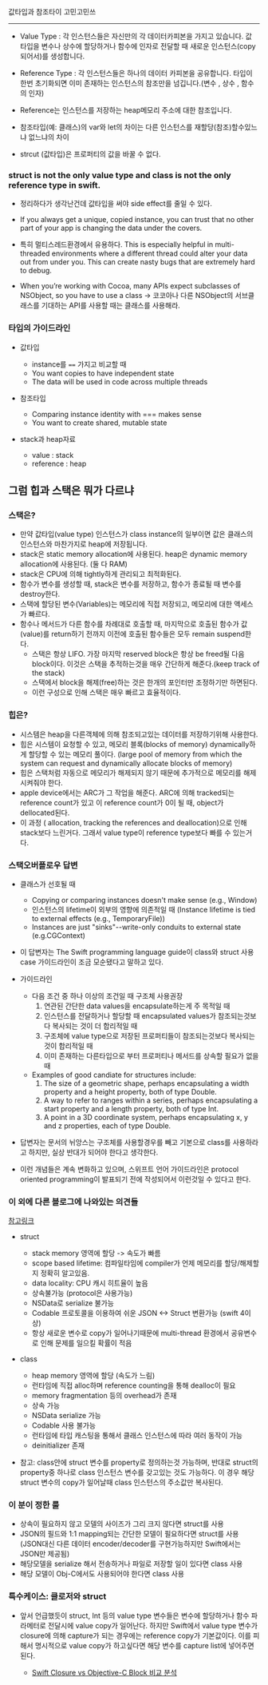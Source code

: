 값타입과 참조타이 고민고민쓰

----------

* Value Type : 각 인스턴스들은 자신만의 각 데이터카피본을 가지고 있습니다. 값 타입을 변수나 상수에 할당하거나 함수에 인자로 전달할 때 새로운 인스턴스(copy되어서)를 생성합니다.

* Reference Type : 각 인스턴스들은 하나의 데이터 카피본을 공유합니다. 타입이 한번 초기화되면 이미 존재하는 인스턴스의 참조만을 넘깁니다.(변수 , 상수 , 함수의 인자)

* Reference는 인스턴스를 저장하는 heap메모리 주소에 대한 참조입니다.

* 참조타입(예: 클래스)의 var와 let의 차이는 다른 인스턴스를 재할당(참조)할수있느냐 없느냐의 차이
* strcut (값타입)은 프로퍼티의 값을 바꿀 수 없다.


### struct is not the only value type and class is not the only reference type in swift.

* 정리하다가 생각난건데 값타입을 써야 side effect를 줄일 수 있다.
* If you always get a unique, copied instance, you can trust that no other part of your app is changing the data under the covers. 

* 특히 멀티스레드환경에서 유용하다. This is especially helpful in multi-threaded environments where a different thread could alter your data out from under you. This can create nasty bugs that are extremely hard to debug.

* When you’re working with Cocoa, many APIs expect subclasses of NSObject, so you have to use a class -> 코코아나 다른 NSObject의 서브클래스를 기대하는 API를 사용할 때는 클래스를 사용해라.

### 타입의 가이드라인

* 값타입
  - instance를 `==` 가지고 비교할 때
  - You want copies to have independent state
  - The data will be used in code across multiple threads
* 참조타입
  - Comparing instance identity with === makes sense
  - You want to create shared, mutable state

* stack과 heap자료
  - value : stack
  - reference : heap

## 그럼 힙과 스택은 뭐가 다르냐

### 스택은?

- 만약 값타입(value type) 인스턴스가 class instance의 일부이면 값은 클래스의 인스턴스와 마찬가지로 heap에 저장됩니다.
- stack은 static memory allocation에 사용된다. heap은 dynamic memory allocation에 사용된다. (둘 다 RAM)
- stack은 CPU에 의해 tightly하게 관리되고 최적화된다.
- 함수가 변수를 생성할 때, stack은 변수를 저장하고, 함수가 종료될 때 변수를 destroy한다.
- 스택에 할당된 변수(Variables)는 메모리에 직접 저장되고, 메모리에 대한 액세스가 빠르다. 
- 함수나 메서드가 다른 함수를 차례대로 호출할 때, 마지막으로 호출된 함수가 값(value)를 return하기 전까지 이전에 호출된 함수들은 모두 remain suspend한다.
  - 스택은 항상 LIFO. 가장 마지막 reserved block은 항상 be freed될 다음 block이다. 이것은 스택을 추적하는것을 매우 간단하게 해준다.(keep track of the stack)
  - 스택에서 block을 해제(free)하는 것은 한개의 포인터만 조정하기만 하면된다.
  - 이런 구성으로 인해 스택은 매우 빠르고 효율적이다.

### 힙은?

- 시스템은 heap을 다른객체에 의해 참조되고있는 데이터를 저장하기위해 사용한다.
- 힙은 시스템이 요청할 수 있고, 메모리 블록(blocks of memory) dynamically하게 할당할 수 있는 메모리 풀이다. (large pool of memory from which the system can request and dynamically allocate blocks of memory)
- 힙은 스택처럼 자동으로 메모리가 해제되지 않기 때문에 추가적으로 메모리를 해제시켜줘야 한다.
- apple device에서는 ARC가 그 작업을 해준다. ARC에 의해 tracked되는 reference count가 있고 이 reference count가 0이 될 때, object가 dellocated된다.
- 이 과정 ( allocation, tracking the references and deallocation)으로 인해 stack보다 느린거다. 그래서 value type이 reference type보다 빠를 수 있는거다.

### 스택오버플로우 답변

- 클래스가 선호될 때
  - Copying or comparing instances doesn't make sense (e.g., Window)
  - 인스턴스의 lifetime이 외부의 영향에 의존적일 때 (Instance lifetime is tied to external effects (e.g., TemporaryFile))
  - Instances are just "sinks"--write-only conduits to external state (e.g.CGContext)
- 이 답변자는 The Swift programming language guide이 class와 struct 사용 case 가이드라인이 조금 모순됐다고 말하고 있다.
- 가이드라인
  - 다음 조건 중 하나 이상의 조건일 때 구조체 사용권장
    1. 연관된 간단한 data values을 encapsulate하는게 주 목적일 때
    2. 인스턴스를 전달하거나 할당할 때 encapsulated values가 참조되는것보다 복사되는 것이 더 합리적일 때
    3. 구조체에 value type으로 저장된 프로퍼티들이 참조되는것보다 복사되는것이 합리적일 때
    4. 이미 존재하는 다른타입으로 부터 프로퍼티나 메서드를 상속할 필요가 없을 때
  - Examples of good candiate for structures include:
    1. The size of a geometric shape, perhaps encapsulating a width property and a height property, both of type Double.
    2. A way to refer to ranges within a series, perhaps encapsulating a start property and a length property, both of type Int.
    3. A point in a 3D coordinate system, perhaps encapsulating x, y and z properties, each of type Double.

- 답변자는 문서의 뉘앙스는 구조체를 사용할경우를 빼고 기본으로 class를 사용하라고 하지만, 실상 반대가 되어야 한다고 생각한다.
- 이런 개념들은 계속 변화하고 있으며, 스위프트 언어 가이드라인은 protocol oriented programming이 발표되기 전에 작성되어서 이런것일 수 있다고 한다.


### 이 외에 다른 블로그에 나와있는 의견들

[참고링크](https://www.letmecompile.com/swift-struct-vs-class-%EC%B0%A8%EC%9D%B4%EC%A0%90-%EB%B9%84%EA%B5%90-%EB%B6%84%EC%84%9D/)

* struct
  - stack memory 영역에 할당 -> 속도가 빠름
  - scope based lifetime: 컴파일타임에 compiler가 언제 메모리를 할당/해제할지 정확히 알고있음.
  - data locality: CPU 캐시 히트율이 높음
  - 상속불가능 (protocol은 사용가능)
  - NSData로 serialize 불가능
  - Codable 프로토콜을 이용하여 쉬운 JSON <-> Struct 변환가능 (swift 4이상)
  - 항상 새로운 변수로 copy가 일어나기때문에 multi-thread 환경에서 공유변수로 인해 문제를 일으킬 확률이 적음

* class
  - heap memory 영역에 할당 (속도가 느림)
  - 런타임에 직접 alloc하며 reference counting을 통해 dealloc이 필요
  - memory fragmentation 등의 overhead가 존재
  - 상속 가능
  - NSData serialize 가능
  - Codable 사용 불가능
  - 런타임에 타입 캐스팅을 통해서 클래스 인스턴스에 따라 여러 동작이 가능
  - deinitializer 존재

* 참고: class안에 struct 변수를 property로 정의하는것 가능하며, 반대로 struct의 property중 하나로 class 인스턴스 변수를 갖고있는 것도 가능하다. 이 경우 해당 struct 변수의 copy가 일어날때 class 인스턴스의 주소값만 복사된다.


### 이 분이 정한 룰

* 상속이 필요하지 않고 모델의 사이즈가 그리 크지 않다면 struct를 사용
* JSON의 필드와 1:1 mapping되는 간단한 모델이 필요하다면 struct를 사용 (JSON대신 다른 데이터 encoder/decoder를 구현가능하지만 Swift에서는 JSON만 제공됨)
* 해당모델을 serialize 해서 전송하거나 파일로 저장할 일이 있다면 class 사용
* 해당 모델이 Obj-C에서도 사용되어야 한다면 class 사용

### 특수케이스: 클로저와 struct

* 앞서 언급했듯이 struct, Int 등의 value type 변수들은 변수에 할당하거나 함수 파라메터로 전달시에 value copy가 일어난다. 하지만 Swift에서 value type 변수가 closure에 의해 capture가 되는 경우에는 reference copy가 기본값이다. 이를 피해서 명시적으로 value copy가 하고싶다면 해당 변수를 capture list에 넣어주면 된다.

  - [Swift Closure vs Objective-C Block 비교 분석](https://www.letmecompile.com/swift-closure-vs-objective-c-block/)


